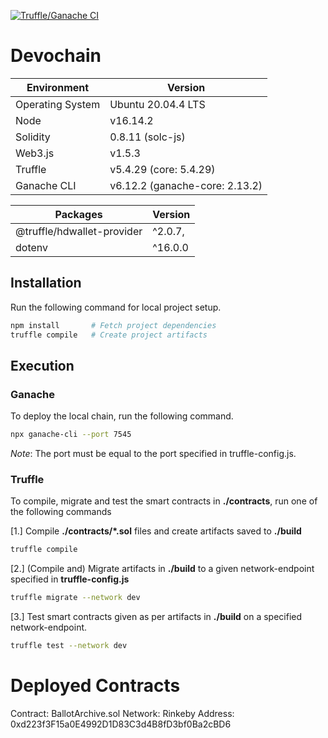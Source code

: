 [![Truffle/Ganache CI](https://github.com/ThompsonA93/DevoChain/actions/workflows/truffle.yml/badge.svg)](https://github.com/ThompsonA93/DevoChain/actions/workflows/truffle.yml)

# Devochain
| Environment| Version|
|-|-|
Operating System    | Ubuntu 20.04.4 LTS
Node                | v16.14.2
Solidity            | 0.8.11 (solc-js)
Web3.js             | v1.5.3
Truffle             | v5.4.29 (core: 5.4.29)
Ganache CLI         | v6.12.2 (ganache-core: 2.13.2)

| Packages | Version |
|-|-|
@truffle/hdwallet-provider  | ^2.0.7,
dotenv                      | ^16.0.0    

## Installation
Run the following command for local project setup.
```sh
npm install       # Fetch project dependencies
truffle compile   # Create project artifacts
```


## Execution
### Ganache
To deploy the local chain, run the following command. 

```sh
npx ganache-cli --port 7545
```
_Note_: The port must be equal to the port specified in truffle-config.js.


### Truffle
To compile, migrate and test the smart contracts in __./contracts__, run one of the following commands

[1.] Compile __./contracts/*.sol__ files and create artifacts saved to __./build__ 
```sh
truffle compile
``` 
[2.] (Compile and) Migrate artifacts in __./build__ to a given network-endpoint specified in __truffle-config.js__
```sh
truffle migrate --network dev
```
[3.] Test smart contracts given as per artifacts in __./build__ on a specified network-endpoint.
```sh
truffle test --network dev
```

# Deployed Contracts
Contract: BallotArchive.sol
Network: Rinkeby
Address: 0xd223f3F15a0E4992D1D83C3d4B8fD3bf0Ba2cBD6